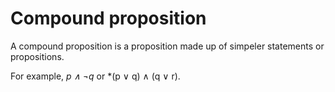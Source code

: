 # Compound proposition
A compound proposition is a proposition made up of simpeler statements or propositions.

For example, *p $\wedge$ $\neg$q* or *(p $\vee$ q) $\wedge$ (q $\vee$ r).